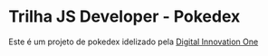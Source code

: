 # Trilha JS Developer - Pokedex

Este é um projeto de pokedex idelizado pela [Digital Innovation One]('https://github.com/digitalinnovationone')
